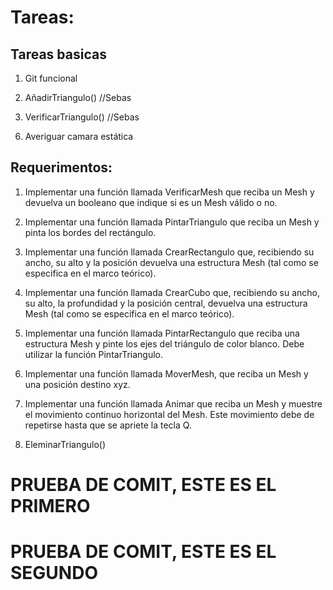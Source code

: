 # Tareas:

## Tareas basicas

1. Git funcional

2. AñadirTriangulo() //Sebas

3. VerificarTriangulo() //Sebas

<!-- 4. getters y setters a las clases //walter -->

<!-- 5. constructores //walter -->

6. Averiguar camara estática


## Requerimentos:

1. Implementar una función llamada VerificarMesh que reciba un Mesh y devuelva un booleano
que indique si es un Mesh válido o no. 


2. Implementar una función llamada PintarTriangulo que reciba un Mesh y pinta los bordes del
rectángulo.


3. Implementar una función llamada CrearRectangulo que, recibiendo su ancho, su alto y la
posición devuelva una estructura Mesh (tal como se especifica en el marco teórico).


4. Implementar una función llamada CrearCubo que, recibiendo su ancho, su alto, la profundidad y
la posición central, devuelva una estructura Mesh (tal como se especifica en el marco teórico).


5. Implementar una función llamada PintarRectangulo que reciba una estructura Mesh y pinte los
ejes del triángulo de color blanco. Debe utilizar la función PintarTriangulo.


6. Implementar una función llamada MoverMesh, que reciba un Mesh y una posición destino xyz.


7. Implementar una función llamada Animar que reciba un Mesh y muestre el movimiento
continuo horizontal del Mesh. Este movimiento debe de repetirse hasta que se apriete la tecla Q.


8. EleminarTriangulo()


# PRUEBA DE COMIT, ESTE ES EL PRIMERO

# PRUEBA DE COMIT, ESTE ES EL SEGUNDO
